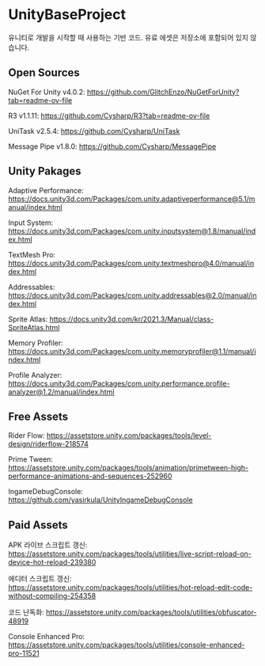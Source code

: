 # UnityBaseProject
유니티로 개발을 시작할 때 사용하는 기반 코드. 유료 에셋은 저장소에 포함되어 있지 않습니다.

## Open Sources
NuGet For Unity v4.0.2: https://github.com/GlitchEnzo/NuGetForUnity?tab=readme-ov-file

R3 v1.1.11: https://github.com/Cysharp/R3?tab=readme-ov-file

UniTask v2.5.4: https://github.com/Cysharp/UniTask

Message Pipe v1.8.0: https://github.com/Cysharp/MessagePipe

## Unity Pakages
Adaptive Performance: https://docs.unity3d.com/Packages/com.unity.adaptiveperformance@5.1/manual/index.html

Input System: https://docs.unity3d.com/Packages/com.unity.inputsystem@1.8/manual/index.html

TextMesh Pro: https://docs.unity3d.com/Packages/com.unity.textmeshpro@4.0/manual/index.html

Addressables: https://docs.unity3d.com/Packages/com.unity.addressables@2.0/manual/index.html

Sprite Atlas: https://docs.unity3d.com/kr/2021.3/Manual/class-SpriteAtlas.html

Memory Profiler: https://docs.unity3d.com/Packages/com.unity.memoryprofiler@1.1/manual/index.html

Profile Analyzer: https://docs.unity3d.com/Packages/com.unity.performance.profile-analyzer@1.2/manual/index.html

## Free Assets
Rider Flow: https://assetstore.unity.com/packages/tools/level-design/riderflow-218574

Prime Tween: https://assetstore.unity.com/packages/tools/animation/primetween-high-performance-animations-and-sequences-252960

IngameDebugConsole: https://github.com/yasirkula/UnityIngameDebugConsole

## Paid Assets
APK 라이브 스크립트 갱신: https://assetstore.unity.com/packages/tools/utilities/live-script-reload-on-device-hot-reload-239380

에디터 스크립트 갱신: https://assetstore.unity.com/packages/tools/utilities/hot-reload-edit-code-without-compiling-254358

코드 난독화: https://assetstore.unity.com/packages/tools/utilities/obfuscator-48919

Console Enhanced Pro: https://assetstore.unity.com/packages/tools/utilities/console-enhanced-pro-11521
